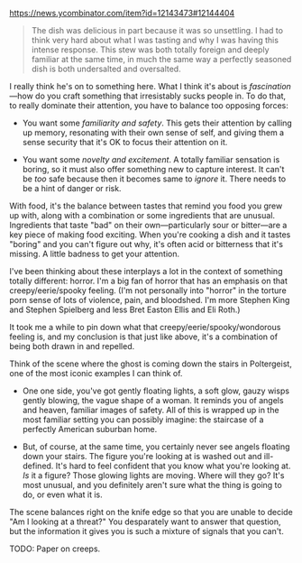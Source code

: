 https://news.ycombinator.com/item?id=12143473#12144404

> The dish was delicious in part because it was so unsettling. I had to think very hard about what I was tasting and why I was having this intense response. This stew was both totally foreign and deeply familiar at the same time, in much the same way a perfectly seasoned dish is both undersalted and oversalted.

I really think he's on to something here. What I think it's about is *fascination*—how do you craft something that irresistably sucks people in. To do that, to really dominate their attention, you have to balance too opposing forces:

* You want some *familiarity and safety*. This gets their attention by calling up memory, resonating with their own sense of self, and giving them a sense security that it's OK to focus their attention on it.

* You want some *novelty and excitement*. A totally familiar sensation is boring, so it must also offer something new to capture interest. It can't be *too* safe because then it becomes same to *ignore* it. There needs to be a hint of danger or risk.

With food, it's the balance between tastes that remind you food you grew up with, along with a combination or some ingredients that are unusual. Ingredients that taste "bad" on their own—particularly sour or bitter—are a key piece of making food exciting. When you're cooking a dish and it tastes "boring" and you can't figure out why, it's often acid or bitterness that it's missing. A little badness to get your attention.

I've been thinking about these interplays a lot in the context of something totally different: horror. I'm a big fan of horror that has an emphasis on that creepy/eerie/spooky feeling. (I'm not personally into "horror" in the torture porn sense of lots of violence, pain, and bloodshed. I'm more Stephen King and Stephen Spielberg and less Bret Easton Ellis and Eli Roth.)

It took me a while to pin down what that creepy/eerie/spooky/wondorous feeling is, and my conclusion is that just like above, it's a combination of being both drawn in and repelled.

Think of the scene where the ghost is coming down the stairs in Poltergeist, one of the most iconic examples I can think of.

* One one side, you've got gently floating lights, a soft glow, gauzy wisps gently blowing, the vague shape of a woman. It reminds you of angels and heaven, familiar images of safety. All of this is wrapped up in the most familiar setting you can possibly imagine: the staircase of a perfectly American suburban home.

* But, of course, at the same time, you certainly never see angels floating down your stairs. The figure you're looking at is washed out and ill-defined. It's hard to feel confident that you know what you're looking at. *Is* it a figure? Those glowing lights are moving. Where will they go? It's most unusual, and you definitely aren't sure what the thing is going to do, or even what it is.

The scene balances right on the knife edge so that you are unable to decide "Am I looking at a threat?" You desparately want to answer that question, but the information it gives you is such a mixture of signals that you can't.

TODO: Paper on creeps.
